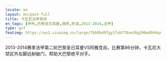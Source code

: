 ```yaml
---
locate: en
layout: en/post-full
title: 卡瓦尼法甲首球
en_tags: [伊布,巴黎圣日耳曼,搞笑,失误,2013-2014,法甲]
type: gif
featimg: https://ws1.sinaimg.cn/large/7bb8bd97gy1fxb778oe36g208w0504qr.gif
---
```


2013-2014赛季法甲第二轮巴黎圣日耳曼VS阿雅克肖。比赛第86分钟，卡瓦尼大禁区外左脚远射破门，帮助大巴黎绝平对手。